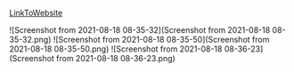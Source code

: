<a href="https://database-happyfarmer.herokuapp.com/inventory.php">LinkToWebsite</a>



![Screenshot from 2021-08-18 08-35-32](Screenshot from 2021-08-18 08-35-32.png)
![Screenshot from 2021-08-18 08-35-50](Screenshot from 2021-08-18 08-35-50.png)
![Screenshot from 2021-08-18 08-36-23](Screenshot from 2021-08-18 08-36-23.png)